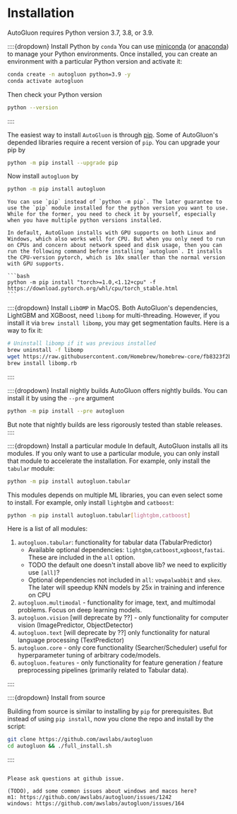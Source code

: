 # Installation

AutoGluon requires Python version 3.7, 3.8, or 3.9. 

::::{dropdown} Install Python by `conda`
You can use [miniconda](https://docs.conda.io/en/latest/miniconda.html) (or [anaconda](https://www.anaconda.com/products/distribution)) to
manage your Python environments. Once installed, you can create an environment with a particular Python version and activate it:

```bash
conda create -n autogluon python=3.9 -y
conda activate autogluon
```

Then check your Python version

```bash
python --version
```
::::

The easiest way to install `AutoGluon` is through [pip](https://pip.pypa.io/en/stable/installation/). Some of AutoGluon's depended libraries require a recent version of `pip`. You can upgrade your pip by

```bash
python -m pip install --upgrade pip
```

Now install `autogluon` by

```bash
python -m pip install autogluon
```

````{tip}
You can use `pip` instead of `python -m pip`. The later guarantee to use the `pip` module installed for the python version you want to use. While for the former, you need to check it by yourself, especially when you have multiple python versions installed. 
````

````{dropdown} Install the CPU-only version
In default, AutoGluon installs with GPU supports on both Linux and Windows, which also works well for CPU. But when you only need to run on CPUs and concern about network speed and disk usage, then you can run the following command before installing `autogluon`. It installs the CPU-version pytorch, which is 10x smaller than the normal version with GPU supports.

```bash
python -m pip install "torch>=1.0,<1.12+cpu" -f https://download.pytorch.org/whl/cpu/torch_stable.html
```

````

::::{dropdown} Install `LibOMP` in MacOS.
Both AutoGluon's dependencies, LightGBM and XGBoost, need `libomp` for multi-threading. However, if you install it via `brew install libomp`, you may get segmentation faults. Here is a way to fix it:

```bash
# Uninstall libomp if it was previous installed
brew uninstall -f libomp
wget https://raw.githubusercontent.com/Homebrew/homebrew-core/fb8323f2b170bd4ae97e1bac9bf3e2983af3fdb0/Formula/libomp.rb
brew install libomp.rb
```
::::

::::{dropdown} Install nightly builds
AutoGluon offers nightly builds. You can install it by using the `--pre` argument

```bash
python -m pip install --pre autogluon
```

But note that nightly builds are less rigorously tested than stable releases.
::::


::::{dropdown} Install a particular module
In default, AutoGluon installs all its modules. If you only want to use a particular module, you can only install that module to accelerate the installation. For example, only install the `tabular` module:

```bash
python -m pip install autogluon.tabular
```

This modules depends on multiple ML libraries, you can even select some to install. For example, only install `lightgbm` and `catboost`:

```bash
python -m pip install autogluon.tabular[lightgbm,catboost]
```

Here is a list of all modules:

1. `autogluon.tabular`: functionality for tabular data (TabularPredictor)
   - Available optional dependencies: `lightgbm`,`catboost`,`xgboost`,`fastai`. These are included in the `all` option.
   - TODO the default one doesn't install above lib? we need to explicitly use `[all]`?
   - Optional dependencies not included in `all`: `vowpalwabbit` and `skex`. The later will speedup KNN models by 25x in training and inference on CPU   
1. `autogluon.multimodal` - functionality for image, text, and multimodal problems. Focus on deep learning models.
1. `autogluon.vision` [will deprecate by ??] - only functionality for computer vision (ImagePredictor, ObjectDetector)
1. `autogluon.text` [will deprecate by ??] only functionality for natural language processing (TextPredictor)
1. `autogluon.core` - only core functionality (Searcher/Scheduler) useful for hyperparameter tuning of arbitrary code/models.
1. `autogluon.features` - only functionality for feature generation / feature preprocessing pipelines (primarily related to Tabular data).

::::

::::{dropdown} Install from source

Building from source is similar to installing by `pip` for prerequisites. But instead of using `pip install`, now you clone the repo and install by the script:

```bash
git clone https://github.com/awslabs/autogluon
cd autogluon && ./full_install.sh
```

::::

````{admonition} Trouble Shots

Please ask questions at github issue.

(TODO), add some common issues about windows and macos here?
m1: https://github.com/awslabs/autogluon/issues/1242
windows: https://github.com/awslabs/autogluon/issues/164
````